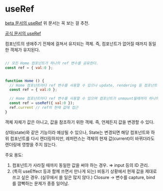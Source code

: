 # useRef

[beta 문서의 useRef](https://beta.reactjs.org/reference/react/useRef)
위 문서는 꼭 보는 걸 추천. 

[공식 문서의 useRef](https://ko.reactjs.org/docs/hooks-reference.html#useref)

컴포넌트의 생애주기 전체에 걸쳐서 유지되는 객체. 즉, 컴포넌트가 없어질 때까지 동일한 객체가 유지된다.

```js

// 모든 Home 컴포넌트가 하나의 ref 변수를 공유한다.
const ref = { val:0 };


function Home () {
  // Home 컴포넌트마다 ref 변수를 사용할 수 있으나 update, rendering 등 컴포넌트 생애주기에 따라 값이 초기화될 수 있다. (는 것 같다.)🚩
  const ref = { val:0 };

  // Home 컴포넌트마다 ref 변수를 사용할 수 있으며 컴포넌트가 unmount될때까지 하나의 값을 유지한다.
  const ref = useRef({ val:0 });
  ref.current // ref의 현재 값에 접근
}

```

객체 자체가 값은 아니고, 값을 참조하기 위한 객체. 즉, 언제든지 값을 변경할 수 있다.

상태(state)와 같은 기능이라 예상될 수 있으나,
State는 변경되면 해당 컴포넌트와 하위 컴포넌트를 다시 렌더링하지만, 레퍼런스는 객체의 현재 값(current)이 바뀌더라도 렌더링에 영향을 주지 않는다.

주요 용도:

1. 컴포넌트가 사라질 때까지 동일한 값을 써야 하는 경우. ⇒ input 등의 ID 관리.
2. (특히 useEffect 등과 함께 쓰면서 만나게 되는) 비동기 상황에서 현재 값을 제대로 쓰고 싶은 경우. (실무에서 쓸 일은 많지 않다.)
  Closure → 변수를 capture, bind를 깜빡하는 문제가 종종 일어남.
  